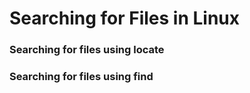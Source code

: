# Searching for Files in Linux

### Searching for files using locate
### Searching for files using find

